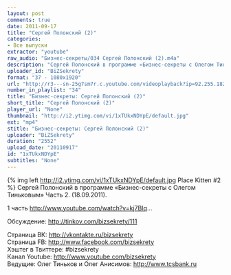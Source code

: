 ```yaml
---
layout: post
comments: true
date: 2011-09-17
title: "Сергей Полонский (2)"
categories:
- Все выпуски
extractor: "youtube"
raw_audio: "Бизнес-секреты/034 Сергей Полонский (2).m4a"
description: "Сергей Полонский в программе «Бизнес-секреты с Олегом Тиньковым» Часть 2.  (18.09.2011).\n\n1 часть http://www.youtube.com/watch?v=kj7BIq...\n\nОбсуждение: http://tinkov.com/bizsekrety/111\n\nСтраница ВК: http://vkontakte.ru/bizsekrety\nСтраница FB: http://www.facebook.com/bizsekrety\nХэштег в Твиттере: #bizsekrety\nКанал Youtube: http://www.youtube.com/bizsekrety\nВедущие: Олег Тиньков и Олег Анисимов: http://www.tcsbank.ru"
uploader_id: "BiZSekrety"
format: "37 - 1080x1920"
url: "http://r3---sn-25g7sm7r.c.youtube.com/videoplayback?ip=92.255.182.31&cp=U0hVR1VNVV9LUUNONV9NR1lJOnF4WGx5X3E3UmJ6&id=d714d49313436291&sparams=cp%2Cid%2Cip%2Cipbits%2Citag%2Cratebypass%2Csource%2Cupn%2Cexpire&mt=1362502884&mv=m&fexp=916807%2C916623%2C920704%2C912806%2C902000%2C922403%2C922405%2C929901%2C913605%2C925006%2C906938%2C931202%2C908529%2C920201%2C930101%2C930603%2C906834%2C926403%2C913570%2C901451&sver=3&source=youtube&itag=37&key=yt1&upn=rcDO8F-qjOc&ipbits=8&ratebypass=yes&expire=1362527867&ms=au&newshard=yes&signature=621EB3D3201752DADD5D2FD2509328095B2EC25D.84FD024BBD0CD54838F5769AA06253CDC1182048"
number_in_playlist: "34"
title: "Бизнес-секреты: Сергей Полонский (2)"
short_title: "Сергей Полонский (2)"
player_url: "None"
thumbnail: "http://i2.ytimg.com/vi/1xTUkxNDYpE/default.jpg"
ext: "mp4"
stitle: "Бизнес-секреты: Сергей Полонский (2)"
uploader: "BiZSekrety"
duration: "2552"
upload_date: "20110917"
id: "1xTUkxNDYpE"
subtitles: "None"
---
```


{% img left http://i2.ytimg.com/vi/1xTUkxNDYpE/default.jpg Place Kitten #2 %}
Сергей Полонский в программе «Бизнес-секреты с Олегом Тиньковым» Часть 2.  (18.09.2011).  
  
1 часть http://www.youtube.com/watch?v=kj7BIq...  
  
Обсуждение: http://tinkov.com/bizsekrety/111  
  
Страница ВК: http://vkontakte.ru/bizsekrety  
Страница FB: http://www.facebook.com/bizsekrety  
Хэштег в Твиттере: #bizsekrety  
Канал Youtube: http://www.youtube.com/bizsekrety  
Ведущие: Олег Тиньков и Олег Анисимов: http://www.tcsbank.ru